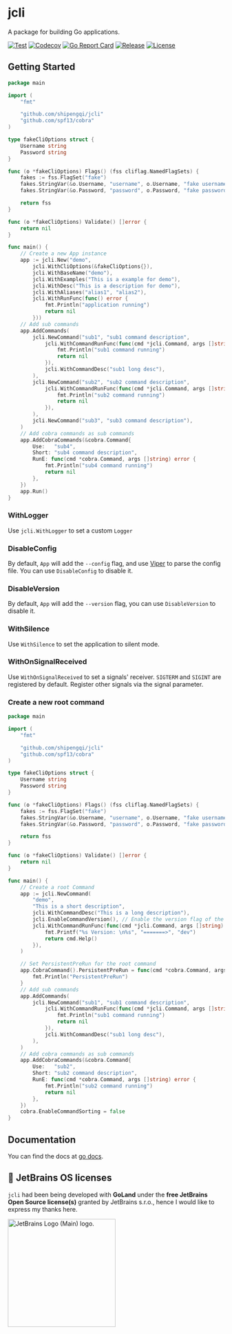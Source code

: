 # jcli

A package for building Go applications.

[![Test](https://github.com/shipengqi/jcli/actions/workflows/test.yaml/badge.svg)](https://github.com/shipengqi/jcli/actions/workflows/test.yaml)
[![Codecov](https://codecov.io/gh/shipengqi/jcli/branch/main/graph/badge.svg)](https://codecov.io/gh/shipengqi/jcli)
[![Go Report Card](https://goreportcard.com/badge/github.com/shipengqi/jcli)](https://goreportcard.com/report/github.com/shipengqi/jcli)
[![Release](https://img.shields.io/github/release/shipengqi/jcli.svg)](https://github.com/shipengqi/jcli/releases)
[![License](https://img.shields.io/github/license/shipengqi/jcli)](https://github.com/shipengqi/jcli/blob/main/LICENSE)

## Getting Started

```go
package main

import (
	"fmt"

	"github.com/shipengqi/jcli"
	"github.com/spf13/cobra"
)

type fakeCliOptions struct {
	Username string
	Password string
}

func (o *fakeCliOptions) Flags() (fss cliflag.NamedFlagSets) {
	fakes := fss.FlagSet("fake")
	fakes.StringVar(&o.Username, "username", o.Username, "fake username.")
	fakes.StringVar(&o.Password, "password", o.Password, "fake password.")

	return fss
}

func (o *fakeCliOptions) Validate() []error {
	return nil
}

func main() {
	// Create a new App instance
	app := jcli.New("demo",
		jcli.WithCliOptions(&fakeCliOptions{}),
		jcli.WithBaseName("demo"),
		jcli.WithExamples("This is a example for demo"),
		jcli.WithDesc("This is a description for demo"),
		jcli.WithAliases("alias1", "alias2"),
		jcli.WithRunFunc(func() error {
			fmt.Println("application running")
			return nil
		}))
	// Add sub commands
	app.AddCommands(
		jcli.NewCommand("sub1", "sub1 command description",
			jcli.WithCommandRunFunc(func(cmd *jcli.Command, args []string) error {
				fmt.Println("sub1 command running")
				return nil
			}),
			jcli.WithCommandDesc("sub1 long desc"),
		),
		jcli.NewCommand("sub2", "sub2 command description",
			jcli.WithCommandRunFunc(func(cmd *jcli.Command, args []string) error {
				fmt.Println("sub2 command running")
				return nil
			}),
		),
		jcli.NewCommand("sub3", "sub3 command description"),
	)
	// Add cobra commands as sub commands
	app.AddCobraCommands(&cobra.Command{
		Use:   "sub4",
		Short: "sub4 command description",
		RunE: func(cmd *cobra.Command, args []string) error {
			fmt.Println("sub4 command running")
			return nil
		},
	})
	app.Run()
}
```

### WithLogger

Use `jcli.WithLogger` to set a custom `Logger`

### DisableConfig

By default, `App` will add the `--config` flag, and use [Viper](https://github.com/spf13/viper) to parse the config file.
You can use `DisableConfig` to disable it.

### DisableVersion

By default, `App` will add the `--version` flag, you can use `DisableVersion` to disable it.

### WithSilence 

Use `WithSilence` to set the application to silent mode.

### WithOnSignalReceived 

Use `WithOnSignalReceived` to set a signals' receiver. `SIGTERM` and `SIGINT` are registered by default.
Register other signals via the signal parameter.

### Create a new root command

```go
package main

import (
	"fmt"

	"github.com/shipengqi/jcli"
	"github.com/spf13/cobra"
)

type fakeCliOptions struct {
	Username string
	Password string
}

func (o *fakeCliOptions) Flags() (fss cliflag.NamedFlagSets) {
	fakes := fss.FlagSet("fake")
	fakes.StringVar(&o.Username, "username", o.Username, "fake username.")
	fakes.StringVar(&o.Password, "password", o.Password, "fake password.")

	return fss
}

func (o *fakeCliOptions) Validate() []error {
	return nil
}

func main() {
	// Create a root Command
	app := jcli.NewCommand(
		"demo",
		"This is a short description",
		jcli.WithCommandDesc("This is a long description"),
		jcli.EnableCommandVersion(), // Enable the version flag of the root Command, set only when use the Command as a root command.
		jcli.WithCommandRunFunc(func(cmd *jcli.Command, args []string) error {
			fmt.Printf("%s Version: \n%s", "=======>", "dev")
			return cmd.Help()
		}),
	)

	// Set PersistentPreRun for the root command
	app.CobraCommand().PersistentPreRun = func(cmd *cobra.Command, args []string) {
		fmt.Println("PersistentPreRun")
	}
	// Add sub commands
	app.AddCommands(
		jcli.NewCommand("sub1", "sub1 command description",
			jcli.WithCommandRunFunc(func(cmd *jcli.Command, args []string) error {
				fmt.Println("sub1 command running")
				return nil
			}),
			jcli.WithCommandDesc("sub1 long desc"),
		),
	)
	// Add cobra commands as sub commands
	app.AddCobraCommands(&cobra.Command{
		Use:   "sub2",
		Short: "sub2 command description",
		RunE: func(cmd *cobra.Command, args []string) error {
			fmt.Println("sub2 command running")
			return nil
		},
	})
	cobra.EnableCommandSorting = false
}
```

## Documentation

You can find the docs at [go docs](https://pkg.go.dev/github.com/shipengqi/jcli).

## 🔋 JetBrains OS licenses

`jcli` had been being developed with **GoLand** under the **free JetBrains Open Source license(s)** granted by JetBrains s.r.o., hence I would like to express my thanks here.

<a href="https://www.jetbrains.com/?from=jcli" target="_blank"><img src="https://resources.jetbrains.com/storage/products/company/brand/logos/jb_beam.svg" alt="JetBrains Logo (Main) logo." width="250" align="middle"></a>
